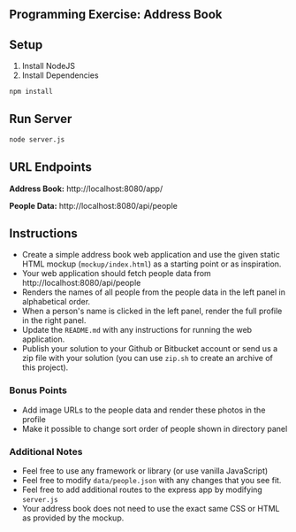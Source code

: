 Programming Exercise: Address Book
---

## Setup
1. Install NodeJS
2. Install Dependencies
```bash
npm install
```

## Run Server
```bash
node server.js
```

## URL Endpoints
**Address Book:**
http://localhost:8080/app/

**People Data:**
http://localhost:8080/api/people

## Instructions
- Create a simple address book web application and use the given static
  HTML mockup (`mockup/index.html`) as a starting point or as inspiration.
- Your web application should fetch people data from http://localhost:8080/api/people
- Renders the names of all people from the people data in the left panel
  in alphabetical order.
- When a person's name is clicked in the left panel, render the full profile in the right panel.
- Update the `README.md` with any instructions for running the web application.
- Publish your solution to your Github or Bitbucket account or send us a zip file with your solution
  (you can use `zip.sh` to create an archive of this project).

### Bonus Points
- Add image URLs to the people data and render these photos in the profile
- Make it possible to change sort order of people shown in directory panel

### Additional Notes
- Feel free to use any framework or library (or use vanilla JavaScript)
- Feel free to modify `data/people.json` with any changes that you see fit.
- Feel free to add additional routes to the express app by modifying `server.js`
- Your address book does not need to use the exact same CSS or HTML as provided
  by the mockup.

